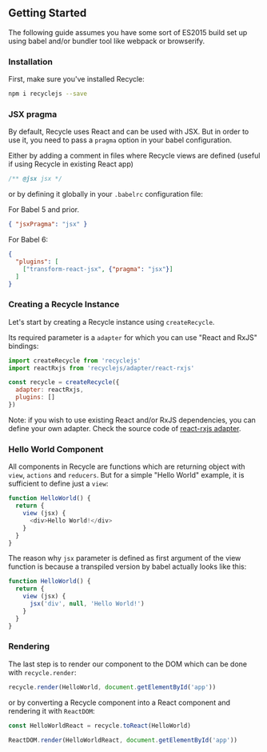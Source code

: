 ## Getting Started
The following guide assumes you have some sort of ES2015 build set up using babel 
and/or bundler tool like webpack or browserify.

### Installation
First, make sure you've installed Recycle:

```bash
npm i recyclejs --save
```

### JSX pragma
By default, Recycle uses React and can be used with JSX. But in order to use it, you need
to pass a `pragma` option in your babel configuration.

Either by adding a comment in files where Recycle views are defined (useful if using Recycle in existing React app)

```javascript
/** @jsx jsx */
```   

or by defining it globally in your `.babelrc` configuration file:

For Babel 5 and prior.
```JSON
{ "jsxPragma": "jsx" }
```

For Babel 6:
```JSON
{
  "plugins": [
    ["transform-react-jsx", {"pragma": "jsx"}]
  ]
}
```

### Creating a Recycle Instance
Let's start by creating a Recycle instance using `createRecycle`. 

Its required parameter is a `adapter` for which you can use "React and RxJS" bindings:

```javascript
import createRecycle from 'recyclejs'
import reactRxjs from 'recyclejs/adapter/react-rxjs'

const recycle = createRecycle({ 
  adapter: reactRxjs,
  plugins: []
})
```
Note: if you wish to use existing React and/or RxJS dependencies, you can define your own adapter. Check the source code of [react-rxjs adapter](https://github.com/recyclejs/recycle/blob/master/src/adapter/react-rxjs.js).

### Hello World Component
All components in Recycle are functions which are returning object with `view`, `actions` and `reducers`.
But for a simple "Hello World" example, it is sufficient to define just a `view`:

```javascript
function HelloWorld() {
  return {
    view (jsx) {
      <div>Hello World!</div>
    }
  }
}
```

The reason why `jsx` parameter is defined as first argument of the view function is because a transpiled version by babel actually looks like this: 

```javascript
function HelloWorld() {
  return {
    view (jsx) {
      jsx('div', null, 'Hello World!')
    }
  }
}
```

### Rendering
The last step is to render our component to the DOM which can be done with `recycle.render`:

```javascript
recycle.render(HelloWorld, document.getElementById('app'))
```

or by converting a Recycle component into a React component and rendering it with `ReactDOM`:

```javascript
const HelloWorldReact = recycle.toReact(HelloWorld)

ReactDOM.render(HelloWorldReact, document.getElementById('app'))
```

